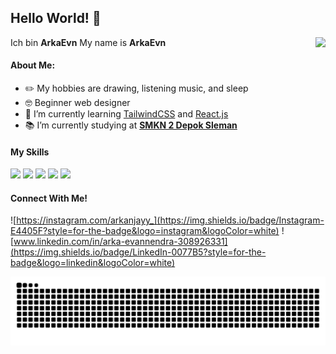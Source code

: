 ## Hello World! 👋
<img align="right" height="150" src="https://media3.giphy.com/media/v1.Y2lkPTc5MGI3NjExNWZmajUyNzR4MGRpa25vaTdxZ3M2dzcwdzJ6djJ4dzZ2c2NzczlneiZlcD12MV9pbnRlcm5hbF9naWZfYnlfaWQmY3Q9Zw/Diym3aZO1dHzO/giphy.gif">

Ich bin **ArkaEvn**
My name is **ArkaEvn**
<!--
**ArkaEvn/ArkaEvn** is a ✨ _special_ ✨ repository because its `README.md` (this file) appears on your GitHub profile.

Here are some ideas to get you started:

- 🔭 I’m currently working on ...
- 🌱 I’m currently learning ...
- 👯 I’m looking to collaborate on ...
- 🤔 I’m looking for help with ...
- 💬 Ask me about ...
- 📫 How to reach me: ...
- 😄 Pronouns: ...
- ⚡ Fun fact: ...
-->
#### About Me:
-  ✏️ My hobbies are drawing, listening music, and sleep
- 🤓 Beginner web designer
- 🌱 I’m currently learning [TailwindCSS](https://tailwindcss.com) and [React.js](https://react.dev)
- 📚 I’m currently studying at [**SMKN 2 Depok Sleman**](https://www.smkn2depoksleman.sch.id/)
#### My Skills
<img src="https://img.shields.io/badge/HTML5-E34F26?style=for-the-badge&logo=html5&logoColor=white" />
<img src="https://img.shields.io/badge/CSS3-1572B6?style=for-the-badge&logo=css3&logoColor=white" />
<img src="https://img.shields.io/badge/JavaScript-323330?style=for-the-badge&logo=javascript&logoColor=F7DF1E" />
<img src="https://img.shields.io/badge/Tailwind_CSS-38B2AC?style=for-the-badge&logo=tailwind-css&logoColor=white" />
<img src="https://img.shields.io/badge/React-20232A?style=for-the-badge&logo=react&logoColor=61DAFB" />



#### Connect With Me!
![https://instagram.com/arkanjayy_](https://img.shields.io/badge/Instagram-E4405F?style=for-the-badge&logo=instagram&logoColor=white) ![www.linkedin.com/in/arka-evannendra-308926331](https://img.shields.io/badge/LinkedIn-0077B5?style=for-the-badge&logo=linkedin&logoColor=white)

<img src="https://raw.githubusercontent.com/ArkaEvn/ArkaEvn/output/snake.svg" alt="Snake animation" />
